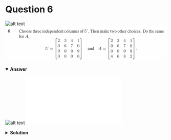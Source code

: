 # Question 6
![alt text](../ques-ref-1-10.png)
![alt text](q6.png)

<details open>
<summary><b>Answer</b></summary>

![alt text](a6.svg)
![alt text](a6.py)
</details>

<details>
<summary><b>Solution</b></summary>

![alt text](s6.png)
</details>

